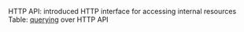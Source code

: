 HTTP API: introduced HTTP interface for accessing internal resources
Table: [querying](/docs/user/lib/outputs/table-output.md#querying) over HTTP API